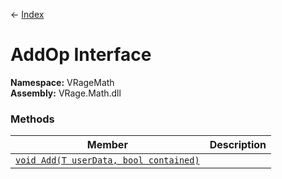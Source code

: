 ← [Index](index.md)
# AddOp Interface
**Namespace:** VRageMath  
**Assembly:** VRage.Math.dll  
### Methods
|Member|Description|
|---|---|
|[`void Add(T userData, bool contained)`](VRageMath.Add)||
